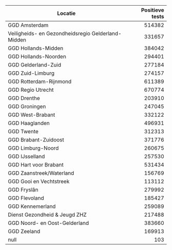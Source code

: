 | Locatie | Positieve tests |
|---------|----------------:|
| GGD Amsterdam                            | 514382 |
| Veiligheids- en Gezondheidsregio Gelderland-Midden | 331657 |
| GGD Hollands-Midden                      | 384042 |
| GGD Hollands-Noorden                     | 294401 |
| GGD Gelderland-Zuid                      | 277184 |
| GGD Zuid-Limburg                         | 274157 |
| GGD Rotterdam-Rijnmond                   | 611389 |
| GGD Regio Utrecht                        | 670774 |
| GGD Drenthe                              | 203910 |
| GGD Groningen                            | 247045 |
| GGD West-Brabant                         | 332122 |
| GGD Haaglanden                           | 496931 |
| GGD Twente                               | 312313 |
| GGD Brabant-Zuidoost                     | 371776 |
| GGD Limburg-Noord                        | 260675 |
| GGD IJsselland                           | 257530 |
| GGD Hart voor Brabant                    | 531434 |
| GGD Zaanstreek/Waterland                 | 156769 |
| GGD Gooi en Vechtstreek                  | 113112 |
| GGD Fryslân                              | 279992 |
| GGD Flevoland                            | 185427 |
| GGD Kennemerland                         | 259089 |
| Dienst Gezondheid & Jeugd ZHZ            | 217488 |
| GGD Noord- en Oost-Gelderland            | 383660 |
| GGD Zeeland                              | 169913 |
| null                                     |   103 |
